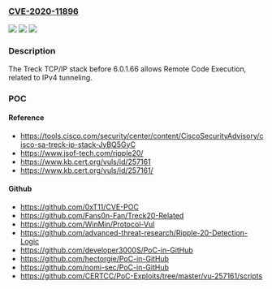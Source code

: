 ### [CVE-2020-11896](https://cve.mitre.org/cgi-bin/cvename.cgi?name=CVE-2020-11896)
![](https://img.shields.io/static/v1?label=Product&message=n%2Fa&color=blue)
![](https://img.shields.io/static/v1?label=Version&message=n%2Fa&color=blue)
![](https://img.shields.io/static/v1?label=Vulnerability&message=n%2Fa&color=brighgreen)

### Description

The Treck TCP/IP stack before 6.0.1.66 allows Remote Code Execution, related to IPv4 tunneling.

### POC

#### Reference
- https://tools.cisco.com/security/center/content/CiscoSecurityAdvisory/cisco-sa-treck-ip-stack-JyBQ5GyC
- https://www.jsof-tech.com/ripple20/
- https://www.kb.cert.org/vuls/id/257161
- https://www.kb.cert.org/vuls/id/257161/

#### Github
- https://github.com/0xT11/CVE-POC
- https://github.com/Fans0n-Fan/Treck20-Related
- https://github.com/WinMin/Protocol-Vul
- https://github.com/advanced-threat-research/Ripple-20-Detection-Logic
- https://github.com/developer3000S/PoC-in-GitHub
- https://github.com/hectorgie/PoC-in-GitHub
- https://github.com/nomi-sec/PoC-in-GitHub
- https://github.com/CERTCC/PoC-Exploits/tree/master/vu-257161/scripts
